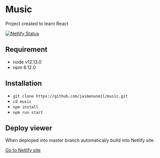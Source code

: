# Music

Project created to learn React

[![Netlify Status](https://api.netlify.com/api/v1/badges/24974ff2-f9dd-4375-a813-f3df20fbde43/deploy-status)](https://app.netlify.com/sites/music-jaimenunezl/deploys)

## Requirement

- node v12.13.0
- npm 6.12.0

## Installation

- `git clone https://github.com/jaimenunezl/music.git`
- `cd music`
- `npm install`
- `npm run start`

## Deploy viewer

When deployed into master branch automatically build into Netlify site.

[Go to Netlify site](https://music-jaimenunezl.netlify.com "Music")
